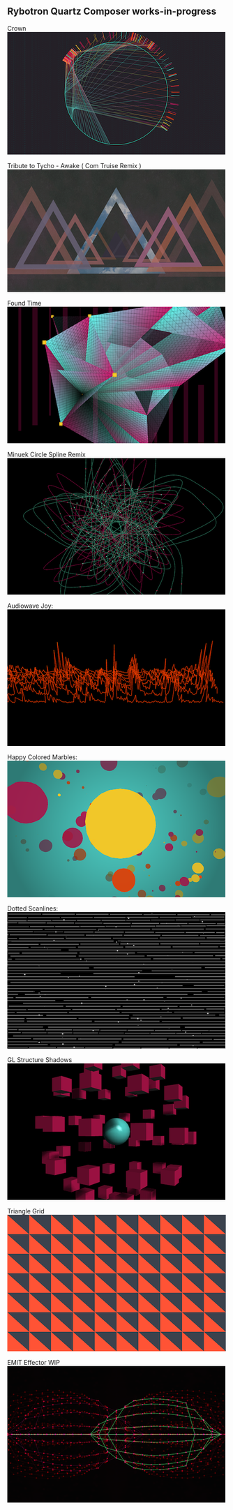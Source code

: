 Rybotron Quartz Composer works-in-progress
------------------------------------------

Crown
<br />
![Crown](/images/crown.png)

Tribute to Tycho - Awake ( Com Truise Remix )
<br />
[![Tycho](/images/tycho.png)]()

Found Time
<br />
![Found Time](/images/foundtime.png)

Minuek Circle Spline Remix
<br />
![Found Time](/images/minuekcirclesplineremix.png)

Audiowave Joy:
<br />
![audiowavejoy](/images/audiowavejoy.png)

Happy Colored Marbles:
<br />
![Happy Colored Marbles](/images/happycoloredmarbles.png)

Dotted Scanlines:
<br />
![Dotted Scanlines](/images/dottedscanlines.png)

GL Structure Shadows
<br />
![GL Structure Shadows](/images/glstructureshadows.png)

Triangle Grid
<br />
![Triangle Grid](/images/trianglegrid.png)

EMIT Effector WIP
<br />
![EMIT Effector WIP](/images/emiteffectorwip.png)
